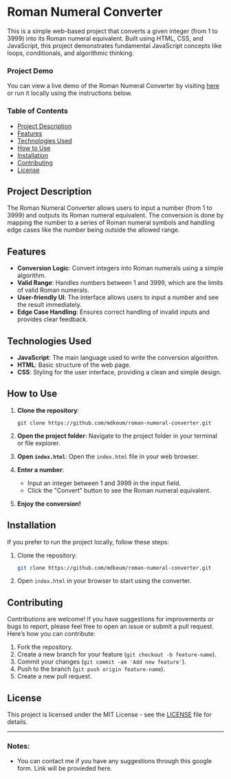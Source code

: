 # Roman Numeral Converter

This is a simple web-based project that converts a given integer (from 1 to 3999) into its Roman numeral equivalent. Built using HTML, CSS, and JavaScript, this project demonstrates fundamental JavaScript concepts like loops, conditionals, and algorithmic thinking.

### Project Demo
You can view a live demo of the Roman Numeral Converter by visiting [here](https://mdkeum.github.io/Roman-Numeral-Converter-Project/) or run it locally using the instructions below.

### Table of Contents
- [Project Description](#project-description)
- [Features](#features)
- [Technologies Used](#technologies-used)
- [How to Use](#how-to-use)
- [Installation](#installation)
- [Contributing](#contributing)
- [License](#license)

## Project Description
The Roman Numeral Converter allows users to input a number (from 1 to 3999) and outputs its Roman numeral equivalent. The conversion is done by mapping the number to a series of Roman numeral symbols and handling edge cases like the number being outside the allowed range.

## Features
- **Conversion Logic**: Convert integers into Roman numerals using a simple algorithm.
- **Valid Range**: Handles numbers between 1 and 3999, which are the limits of valid Roman numerals.
- **User-friendly UI**: The interface allows users to input a number and see the result immediately.
- **Edge Case Handling**: Ensures correct handling of invalid inputs and provides clear feedback.

## Technologies Used
- **JavaScript**: The main language used to write the conversion algorithm.
- **HTML**: Basic structure of the web page.
- **CSS**: Styling for the user interface, providing a clean and simple design.

## How to Use
1. **Clone the repository**:
   ```
   git clone https://github.com/mdkeum/roman-numeral-converter.git
   ```

2. **Open the project folder**:
   Navigate to the project folder in your terminal or file explorer.

3. **Open `index.html`**:
   Open the `index.html` file in your web browser.

4. **Enter a number**:
   - Input an integer between 1 and 3999 in the input field.
   - Click the "Convert" button to see the Roman numeral equivalent.

5. **Enjoy the conversion!**

## Installation
If you prefer to run the project locally, follow these steps:

1. Clone the repository:
   ```bash
   git clone https://github.com/mdkeum/roman-numeral-converter.git
   ```

2. Open `index.html` in your browser to start using the converter.

## Contributing
Contributions are welcome! If you have suggestions for improvements or bugs to report, please feel free to open an issue or submit a pull request. Here’s how you can contribute:
1. Fork the repository.
2. Create a new branch for your feature (`git checkout -b feature-name`).
3. Commit your changes (`git commit -am 'Add new feature'`).
4. Push to the branch (`git push origin feature-name`).
5. Create a new pull request.

## License
This project is licensed under the MIT License - see the [LICENSE](LICENSE) file for details.

---

### Notes:
- You can contact me if you have any suggestions through this google form. Link will be provieded here.
